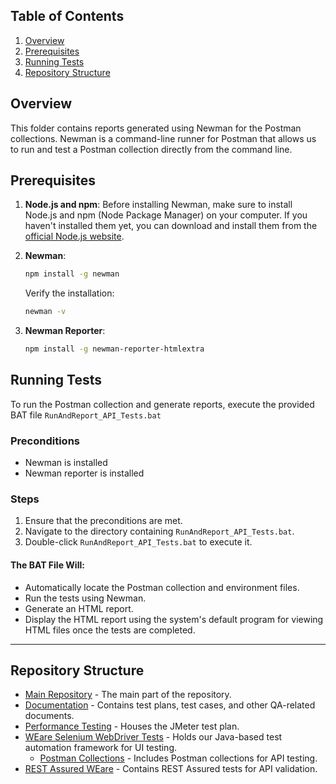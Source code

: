 ## Table of Contents
1. [Overview](#overview)
2. [Prerequisites](#prerequisites)
3. [Running Tests](#running-tests)
4. [Repository Structure](#repository-structure)

## Overview
This folder contains reports generated using Newman for the Postman collections. Newman is a command-line runner for Postman that allows us to run and test a Postman collection directly from the command line.

## Prerequisites

1. **Node.js and npm**: Before installing Newman, make sure to install Node.js and npm (Node Package Manager) on your computer. If you haven't installed them yet, you can download and install them from the [official Node.js website](https://nodejs.org/en/download/).

2. **Newman**:
    ```bash
    npm install -g newman
    ```
   Verify the installation:
    ```bash
    newman -v
    ```

3. **Newman Reporter**:
    ```bash
    npm install -g newman-reporter-htmlextra
    ```

## Running Tests

To run the Postman collection and generate reports, execute the provided BAT file `RunAndReport_API_Tests.bat`

### Preconditions

- Newman is installed
- Newman reporter is installed

### Steps

1. Ensure that the preconditions are met.
2. Navigate to the directory containing `RunAndReport_API_Tests.bat`.
3. Double-click `RunAndReport_API_Tests.bat` to execute it.

#### The BAT File Will:

- Automatically locate the Postman collection and environment files.
- Run the tests using Newman.
- Generate an HTML report.
- Display the HTML report using the system's default program for viewing HTML files once the tests are completed.

---

## Repository Structure

- [Main Repository](https://github.com/Alpha-50-group-4-final-project/Group-4-common-repo/tree/main) - The main part of the repository.
- [Documentation](https://github.com/Alpha-50-group-4-final-project/Group-4-common-repo/tree/main/Documentation) - Contains test plans, test cases, and other QA-related documents.
- [Performance Testing](https://github.com/Alpha-50-group-4-final-project/Group-4-common-repo/tree/main/Performance-Testing) - Houses the JMeter test plan.
- [WEare Selenium WebDriver Tests](https://github.com/Alpha-50-group-4-final-project/Group-4-common-repo/tree/main/WEare-SeleniumWebDriver-tests) - Holds our Java-based test automation framework for UI testing.
   - [Postman Collections](https://github.com/Alpha-50-group-4-final-project/Group-4-common-repo/tree/main/Postman-Collections) - Includes Postman collections for API testing.
- [REST Assured WEare](https://github.com/Alpha-50-group-4-final-project/Group-4-common-repo/tree/main/REST-Assured-WEare) - Contains REST Assured tests for API validation.